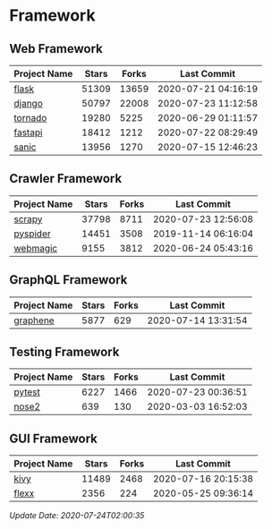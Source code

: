 # Framework

## Web Framework

| Project Name | Stars | Forks | Last Commit |
| ------------ | ----- | ----- | ----------- |
| [flask](https://github.com/pallets/flask) | 51309 | 13659 | 2020-07-21 04:16:19 |
| [django](https://github.com/django/django) | 50797 | 22008 | 2020-07-23 11:12:58 |
| [tornado](https://github.com/tornadoweb/tornado) | 19280 | 5225 | 2020-06-29 01:11:57 |
| [fastapi](https://github.com/tiangolo/fastapi) | 18412 | 1212 | 2020-07-22 08:29:49 |
| [sanic](https://github.com/huge-success/sanic) | 13956 | 1270 | 2020-07-15 12:46:23 |

## Crawler Framework

| Project Name | Stars | Forks | Last Commit |
| ------------ | ----- | ----- | ----------- |
| [scrapy](https://github.com/scrapy/scrapy) | 37798 | 8711 | 2020-07-23 12:56:08 |
| [pyspider](https://github.com/binux/pyspider) | 14451 | 3508 | 2019-11-14 06:16:04 |
| [webmagic](https://github.com/code4craft/webmagic) | 9155 | 3812 | 2020-06-24 05:43:16 |

## GraphQL Framework

| Project Name | Stars | Forks | Last Commit |
| ------------ | ----- | ----- | ----------- |
| [graphene](https://github.com/graphql-python/graphene) | 5877 | 629 | 2020-07-14 13:31:54 |

## Testing Framework

| Project Name | Stars | Forks | Last Commit |
| ------------ | ----- | ----- | ----------- |
| [pytest](https://github.com/pytest-dev/pytest) | 6227 | 1466 | 2020-07-23 00:36:51 |
| [nose2](https://github.com/nose-devs/nose2) | 639 | 130 | 2020-03-03 16:52:03 |

## GUI Framework

| Project Name | Stars | Forks | Last Commit |
| ------------ | ----- | ----- | ----------- |
| [kivy](https://github.com/kivy/kivy) | 11489 | 2468 | 2020-07-16 20:15:38 |
| [flexx](https://github.com/flexxui/flexx) | 2356 | 224 | 2020-05-25 09:36:14 |

*Update Date: 2020-07-24T02:00:35*
